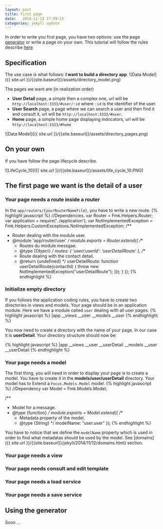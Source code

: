 ```yaml
---
layout: post
title: first page
date:   2014-11-12 17:59:15
categories: jekyll update
---
```

In order to write you first page, you have two options: use the page [generator](https://github.com/KleeGroup/focus-generator) or write a page on your own.
This tutorial will follow the rules describe [here](rules)

## Specification

The use case is what follows: **I want to build a directory app**.
![Data Model]({{ site.url }}/{{site.baseurl}}/assets/directory_model.png)

The pages we want are (in realization order)

- **User Detail** page, a simple then a complex one, url will be `http://localhost:3333/#user/:id` where `:id` is the identifier of the user.
- **User Search** page, a page where we can search a user and then find it and consult it, url will be `http://localhost:3333/#user`.
- **Home** page, a simple home page displaying indocators, url will be `http://localhost:3333/#home` 

![Data Model]({{ site.url }}/{{site.baseurl}}/assets/directory_pages.png)

## On your own

 If you have follow the page lifecycle describe.

 ![LifeCycle_10]({{ site.url }}/{{site.baseurl}}/assets/life_cycle_10.PNG)

## The first page we want is the detail of a user 

### Your page needs a route inside a router

In the `app/routers/{yourRouterNameFile}`, you have to write a new route.
{% highlight javascript %}
//Dependencies.
var Router = Fmk.Helpers.Router;
var application = require('../application');
var NotImplementedException = Fmk.Helpers.CustomExceptions.NotImplementedException;
/**
 * Router dealing with the module user.
 * @module  'app/router/user'
 */
module.exports = Router.extend({
  /**
   * Routes du module messgae.
   * @type {Object}
   */
  routes: {
    'user/:userId': 'userDetailRoute'
  },
  /**
   * Route dealing with the contact detail.
   * @return {undefined}
   */
  userDetailRoute: function userDetailRoute(contactId) {
      throw new NotImplementedException("userDetailRoute");
    }));
  }
});
{% endhighlight %}

### Initialize empty directory

If you follows the application coding rules, you have to create two directories in views and models.
Your page should be in an application module. Here we have a module called `user` dealing with all user pages.
{% highlight javascript %}
|app
__views
  __user
__models
  __user
{% endhighlight %}

You now need to create a directory with the name of your page. In our case it is __userDetail__.
Your directory structure should now be:

{% highlight javascript %}
|app
__views
  __user
    __userDetail
__models
  __user
    __userDetail
{% endhighlight %}

### Your page needs a model

The first thing, you will need in order to display your page is to create a model.
You have to create it in the __models/user/userDetail__ directory.
Your model has to Extend a `Focus.Models.Model` model.
{% highlight javascript %}
//Dependency
var Model = Fmk.Models.Model;

/**
 * Model for a message.
 * @type {function}
 */
module.exports = Model.extend({
  /**
   * Metadata property of the model.
   * @type {String}
   */
  modelName: "user.user"
});
{% endhighlight %}

You have to notice that we define the `modelName` property which is used in order to find what metadatas should be used by the model.
See [domains]({{ site.url }}/{{site.baseurl}}/jekyll/2014/11/12/domains.html) section.

### Your page needs a view

### Your page needs consult and edit template

### Your page needs a load service

### Your page needs a save service





## Using the generator

Soon ...